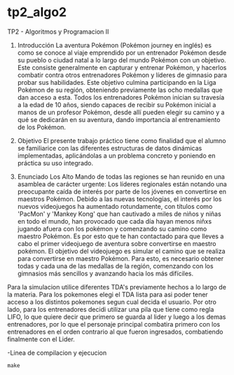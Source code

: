 # tp2_algo2
TP2 - Algoritmos y Programacion II

1. Introducción
La aventura Pokémon (Pokémon journey en inglés) es como se conoce al viaje emprendido por un entrenador Pokémon
desde su pueblo o ciudad natal a lo largo del mundo Pokémon con un objetivo. Este consiste generalmente en capturar
y entrenar Pokémon, y hacerlos combatir contra otros entrenadores Pokémon y líderes de gimnasio para probar sus
habilidades. Este objetivo culmina participando en la Liga Pokémon de su región, obteniendo previamente las ocho
medallas que dan acceso a esta.
Todos los entrenadores Pokémon inician su travesía a la edad de 10 años, siendo capaces de recibir su Pokémon inicial
a manos de un profesor Pokémon, desde allí pueden elegir su camino y a qué se dedicarán en su aventura, dando
importancia al entrenamiento de los Pokémon.

2. Objetivo
El presente trabajo práctico tiene como finalidad que el alumno se familiarice con las diferentes estructuras de datos
dinámicas implementadas, aplicándolas a un problema concreto y poniendo en práctica su uso integrado.

3. Enunciado
Los Alto Mando de todas las regiones se han reunido en una asamblea de carácter urgente: Los líderes regionales están
notando una preocupante caída de interés por parte de los jóvenes en convertirse en maestros Pokémon. Debido a las
nuevas tecnologías, el interés por los nuevos videojuegos ha aumentado rotundamente, con títulos como 'PacMon' y
'Mankey Kong' que han cautivado a miles de niños y niñas en todo el mundo, han provocado que cada día hayan menos
niñxs jugando afuera con los pokémon y comenzando su camino como maestro Pokémon.
Es por esto que te han contactado para que lleves a cabo el primer videojuego de aventura sobre convertirse en
maestro pokémon.
El objetivo del videojuego es simular el camino que se realiza para convertirse en maestro Pokémon. Para esto, es necesario
obtener todas y cada una de las medallas de la región, comenzando con los gimnasios más sencillos y avanzando hacia
los más difíciles. 


Para la simulacion utilice diferentes TDA's previamente hechos a lo largo de la materia. Para los pokemones elegi el TDA
lista para asi poder tener acceso a los distintos pokemones segun cual decida el usuario. Por otro lado, para los entrenadores
decidi utilizar una pila que tiene como regla LIFO, lo que quiere decir que primero se guarda al lider y luego a los demas 
entrenadores, por lo que el personaje principal combatira primero con los entrenadores en el orden contrario al que fueron 
ingresados, combatiendo finalmente con el Lider.

-Linea de compilacion y ejecucion 
    
    make
